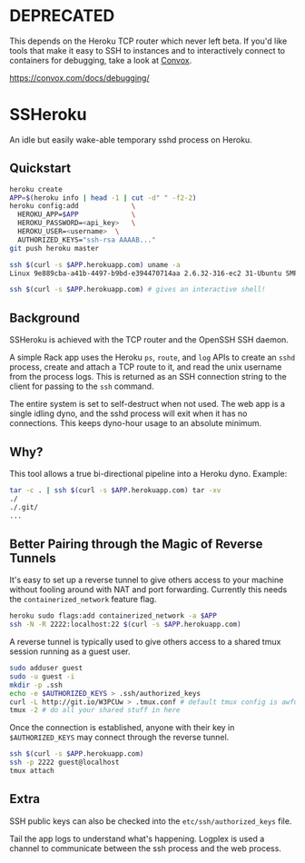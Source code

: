# DEPRECATED

This depends on the Heroku TCP router which never left beta. If you'd like tools that make it easy to SSH to instances and to interactively connect to containers for debugging, take a look at [Convox](https://github.com/convox/rack).

https://convox.com/docs/debugging/

SSHeroku
========

An idle but easily wake-able temporary sshd process on Heroku.

Quickstart
----------

```bash
heroku create
APP=$(heroku info | head -1 | cut -d" " -f2-2)
heroku config:add             \
  HEROKU_APP=$APP             \
  HEROKU_PASSWORD=<api_key>   \
  HEROKU_USER=<username>  \
  AUTHORIZED_KEYS="ssh-rsa AAAAB..."
git push heroku master

ssh $(curl -s $APP.herokuapp.com) uname -a
Linux 9e889cba-a41b-4497-b9bd-e394470714aa 2.6.32-316-ec2 31-Ubuntu SMP Wed May 18 14:10:36 UTC 2011 x86_64 GNU/Linux

ssh $(curl -s $APP.herokuapp.com) # gives an interactive shell!
```

Background
----------

SSHeroku is achieved with the TCP router and the OpenSSH SSH daemon.

A simple Rack app uses the Heroku `ps`, `route`, and `log` APIs to create an `sshd` process, create and attach a TCP route to it, and read the unix username from the process logs. This is returned as an SSH connection string to the client for passing to the `ssh` command.

The entire system is set to self-destruct when not used. The web app is a single idling dyno, and the sshd process will exit when it has no connections. This keeps dyno-hour usage to an absolute minimum.

Why?
----

This tool allows a true bi-directional pipeline into a Heroku dyno. Example:

```bash
tar -c . | ssh $(curl -s $APP.herokuapp.com) tar -xv
./
./.git/
...
```

Better Pairing through the Magic of Reverse Tunnels
---------------------------------------------------

It's easy to set up a reverse tunnel to give others access to your
machine without fooling around with NAT and port forwarding. Currently
this needs the `containerized_network` feature flag.

```bash
heroku sudo flags:add containerized_network -a $APP
ssh -N -R 2222:localhost:22 $(curl -s $APP.herokuapp.com)
```

A reverse tunnel is typically used to give others access to a shared
tmux session running as a guest user.

```bash
sudo adduser guest
sudo -u guest -i
mkdir -p .ssh
echo -e $AUTHORIZED_KEYS > .ssh/authorized_keys
curl -L http://git.io/W3PCUw > .tmux.conf # default tmux config is awful
tmux -2 # do all your shared stuff in here
```

Once the connection is established, anyone with their key in
`$AUTHORIZED_KEYS` may connect through the reverse tunnel.

```bash
ssh $(curl -s $APP.herokuapp.com)
ssh -p 2222 guest@localhost
tmux attach
```

Extra
-----
SSH public keys can also be checked into the `etc/ssh/authorized_keys` file.

Tail the app logs to understand what's happening. Logplex is used a channel to communicate between the ssh process and the web process.
